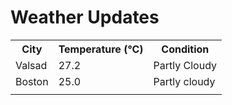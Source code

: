 # Weather Updates

<!-- WEATHER-UPDATE-START -->
<table><tr><th>City</th><th>Temperature (°C)</th><th>Condition</th></tr><tr><td>Valsad</td><td>27.2</td><td>Partly Cloudy</td></tr><tr><td>Boston</td><td>25.0</td><td>Partly cloudy</td></tr><tr><td></td><td></td><td></td></tr></table>
<!-- WEATHER-UPDATE-END -->
